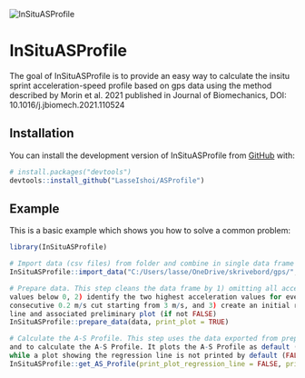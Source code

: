 ![InSituASProfile](https://user-images.githubusercontent.com/98103290/153732197-a9744cff-857e-40d2-bfcc-05ecba893076.png)


<!-- README.md is generated from README.Rmd. Please edit that file -->

# InSituASProfile

<!-- badges: start -->
<!-- badges: end -->

The goal of InSituASProfile is to provide an easy way to calculate the
insitu sprint acceleration-speed profile based on gps data using the
method described by Morin et al. 2021 published in Journal of
Biomechanics, DOI: 10.1016/j.jbiomech.2021.110524

## Installation

You can install the development version of InSituASProfile from
[GitHub](https://github.com/) with:

``` r
# install.packages("devtools")
devtools::install_github("LasseIshoi/ASProfile")
```

## Example

This is a basic example which shows you how to solve a common problem:

``` r
library(InSituASProfile)

# Import data (csv files) from folder and combine in single data frame for analysis.  
InSituASProfile::import_data("C:/Users/lasse/OneDrive/skrivebord/gps/", Velocity, Acceleration)

# Prepare data. This step cleans the data frame by 1) omitting all acceleration
values below 0, 2) identify the two highest acceleration values for every 
consecutive 0.2 m/s cut starting from 3 m/s, and 3) create an initial regression
line and associated preliminary plot (if not FALSE) 
InSituASProfile::prepare_data(data, print_plot = TRUE)

# Calculate the A-S Profile. This step uses the data exported from prepare_data,
and to calculate the A-S Profile. It plots the A-S Profile as default (TRUE), 
while a plot showing the regression line is not printed by default (FALSE).
InSituASProfile::get_AS_Profile(print_plot_regression_line = FALSE, print_AS_plot = TRUE)
```
